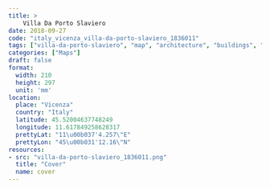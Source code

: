 ```yaml
---
title: > 
    Villa Da Porto Slaviero
date: 2018-09-27
code: "italy_vicenza_villa-da-porto-slaviero_1836011"
tags: ["villa-da-porto-slaviero", "map", "architecture", "buildings", "Vicenza", "Italy"]
categories: ["Maps"]
draft: false
format:
  width: 210
  height: 297
  unit: 'mm'
location:
  place: "Vicenza"
  country: "Italy"
  latitude: 45.52004637748249
  longitude: 11.617849258628317
  prettyLat: "11\u00b037'4.257\"E"
  prettyLon: "45\u00b031'12.16\"N"
resources:
- src: "villa-da-porto-slaviero_1836011.png"
  title: "Cover"
  name: cover
---
```

